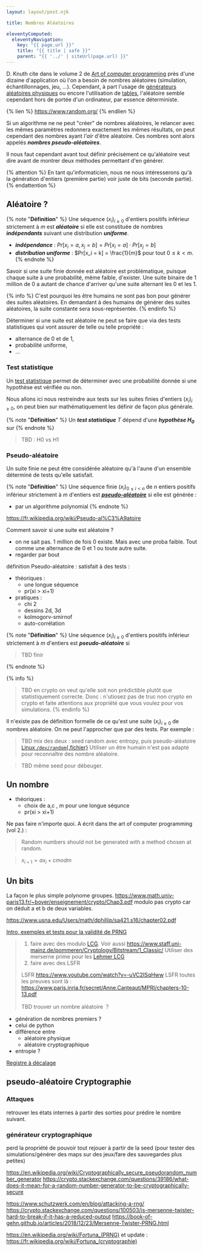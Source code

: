 ```yaml
---
layout: layout/post.njk

title: Nombres Aléatoires

eleventyComputed:
  eleventyNavigation:
    key: "{{ page.url }}"
    title: "{{ title | safe }}"
    parent: "{{ '../' | siteUrl(page.url) }}"
---
```




D. Knuth cite dans le volume 2 de [Art of computer programming](https://www.amazon.fr/Art-Computer-Programming-Seminumerical-Combinatorial/dp/0137935102/) près d'une dizaine d'application où l'on a besoin de nombres aléatoires (simulation, échantillonnages, jeu, ...). Cependant, à part l'usage de [générateurs aléatoires physiques](https://fr.wikipedia.org/wiki/G%C3%A9n%C3%A9rateur_de_nombres_al%C3%A9atoires_mat%C3%A9riel) ou encore l'utilisation de [tables](https://fr.wikipedia.org/wiki/Table_de_nombres_al%C3%A9atoires), l'aléatoire semble cependant hors de portée d'un ordinateur, par essence déterministe.

{% lien %}
<https://www.random.org/>
{% endlien %}

Si un algorithme ne ne peut "créer" de nombres aléatoires, le relancer avec les mêmes paramètres redonnera exactement les mêmes résultats, on peut cependant des nombres ayant *l'air* d'être aléatoire. Ces nombres sont alors appelés ***nombres pseudo-aléatoires***.

Il nous faut cependant avant tout définir précisément ce qu'aléatoire veut dire avant de montrer deux méthodes permettant d'en générer.

{% attention %}
En tant qu'informaticien, nous ne nous intéresserons qu'à la génération d'entiers (première partie) voir juste de bits (seconde partie).
{% endattention %}

## Aléatoire ?

{% note "**Définition**" %}
Une séquence $(x_i)_{i\geq 0}$ d'entiers positifs inférieur strictement à $m$ est ***aléatoire*** si elle est constituée de nombres ***indépendants*** suivant une distribution ***uniforme***.

- ***indépendance*** : $Pr[x_i = a, x_j = b] = Pr[x_i = a] \cdot Pr[x_j = b]$
- ***distribution uniforme*** : $Pr[x_i = k] = \frac{1}{m}$ pour tout $0\leq k < m$.
{% endnote %}

Savoir si une suite finie donnée est aléatoire est problématique, puisque chaque suite à une probabilité, même faible, d'exister. Une suite binaire de 1 million de 0 a autant de chance d'arriver qu'une suite alternant les 0 et les 1.

{% info %}
C'est pourquoi les être humains ne sont pas bon pour générer des suites aléatoires. En demandant à des humains de générer des suites aléatoires, la suite constante sera sous-représentée.
{% endinfo %}

Déterminer si une suite est aléatoire ne peut se faire que via des tests statistiques qui vont assurer de telle ou telle propriété :

- alternance de 0 et de 1,
- probabilité uniforme,
- ...

### Test statistique

Un [test statistique](https://fr.wikipedia.org/wiki/Test_statistique) permet de déterminer avec une probabilité donnée si une hypothèse est vérifiée ou non.

Nous allons ici nous restreindre aux tests sur les suites finies d'entiers $(x_i)_{i\geq 0}$, on peut bien sur mathématiquement les définir de façon plus générale.

{% note "**Définition**" %}
Un ***test statistique*** $T$ dépend d'une ***hypothèse $H_0$*** sur
{% endnote %}

> TBD : H0 vs H1


### Pseudo-aléatoire

Un suite finie ne peut être considérée aléatoire qu'à l'aune d'un ensemble déterminé de tests qu'elle satisfait.

{% note "**Définition**" %}
Une séquence finie $(x_i)_{0 \leq i < n}$ de $n$ entiers positifs inférieur strictement à $m$ d'entiers est ***[pseudo-aléatoire](https://fr.wikipedia.org/wiki/Pseudo-al%C3%A9atoire)*** si elle est générée :

- par un algorithme polynomial
{% endnote %}

https://fr.wikipedia.org/wiki/Pseudo-al%C3%A9atoire

Comment savoir si une suite est aléatoire ?

- on ne sait pas. 1 million de fois 0 existe. Mais avec une proba faible. Tout comme une alternance de 0 et 1 ou toute autre suite.
- regarder par bout

définition Pseudo-aléatoire : satisfait à des tests :

- théoriques :
  - une longue séquence
  - pr(xi > xi+1)
- pratiques :
  - chi 2
  - dessins 2d, 3d
  - kolmogorv-smirnof
  - auto-corrélation

{% note "**Définition**" %}
Une séquence $(x_i)_{i\geq 0}$ d'entiers positifs inférieur strictement à $m$ d'entiers est ***pseudo-aléatoire*** si

> TBD finir

{% endnote %}

{% info %}
> TBD en crypto on veut qu'elle soit non prédictible plutôt que statistiquement correcte. Donc : n'utiosez pas de truc non crypto en crypto et faite attentions aux propriété que vous voulez pour vos simulations. 
{% endinfo %}

Il n'existe pas de définition formelle de ce qu'est une suite $(x_i)_{i\geq 0}$ de nombres aléatoire. On ne peut l'approcher que par des tests. Par exemple :

> TBD mix des deux : seed random avec entropy, puis pseudo-aléatoire [Linux `/dev/random`{.fichier}](https://en.wikipedia.org/wiki//dev/random)
Utiliser un être humain n'est pas adapté pour reconnaître des nombre aléatoire.

> TBD même seed pour débeuger.

## Un nombre

- théoriques :
  - choix de a,c , m pour une longue séqunce
  - pr(xi > xi+1)

Ne pas faire n'importe quoi. A écrit dans the art of computer programming (vol 2.) :

> Random numbers should not be generated with a method chosen at random.

> $x_{i+1} = ax_i + c mod m$

## Un bits

La façon le plus simple
polynome groupes. <https://www.math.univ-paris13.fr/~boyer/enseignement/crypto/Chap3.pdf>
modulo pas crypto car on déduit a et b de deux variables.

<https://www.usna.edu/Users/math/dphillip/sa421.s16/chapter02.pdf>

[Intro, exemples et tests pour la validité de PRNG](https://www.mi.fu-berlin.de/inf/groups/ag-tech/teaching/2012_SS/L_19540_Modeling_and_Performance_Analysis_with_Simulation/06.pdf)

> 1. faire avec des modulo [LCG](https://en.wikipedia.org/wiki/Linear_congruential_generator). Voir aussi <https://www.staff.uni-mainz.de/pommeren/Cryptology/Bitstream/1_Classic/>
> Utiliser des merserne prime pour les [Lehmer LCG](https://en.wikipedia.org/wiki/Lehmer_random_number_generator)
> 2. faire avec des LSFR
> 
> LSFR <https://www.youtube.com/watch?v=-uVC2ISqHww>
> LSFR toutes les preuves sont là : <https://www.paris.inria.fr/secret/Anne.Canteaut/MPRI/chapters-10-13.pdf>
> 
> TBD trouver un nombre aléatoire ？

- génération de nombres premiers ?
- celui de python
- différence entre
  - aléatoire physique
  - aléatoire cryptographique
- entropie ?

[Registre à décalage](https://fr.wikipedia.org/wiki/Registre_%C3%A0_d%C3%A9calage_%C3%A0_r%C3%A9troaction_lin%C3%A9aire)

## pseudo-aléatoire Cryptographie

### Attaques

retrouver les états internes à partir des sorties pour prédire le nombre suivant.

### générateur cryptographique

perd la propriété de pouvoir tout rejouer à partir de la seed (pour tester des simulations/générer des maps sur des jeux/fare des sauvegardes plus petites)

<https://en.wikipedia.org/wiki/Cryptographically_secure_pseudorandom_number_generator>
<https://crypto.stackexchange.com/questions/39186/what-does-it-mean-for-a-random-number-generator-to-be-cryptographically-secure>

<https://www.schutzwerk.com/en/blog/attacking-a-rng/>
<https://crypto.stackexchange.com/questions/100503/is-mersenne-twister-hard-to-break-if-it-has-a-reduced-output>
<https://book-of-gehn.github.io/articles/2018/12/23/Mersenne-Twister-PRNG.html>

<https://en.wikipedia.org/wiki/Fortuna_(PRNG)> et update : <https://fr.wikipedia.org/wiki/Fortuna_(cryptographie)>
